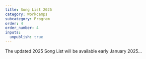 ```yaml
---
title: Song List 2025
category: Workcamps
subcategory: Program
order: 4
order_number: 4
inputs:
  unpublish: true
---
```

The updated 2025 Song List will be available early January 2025…